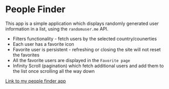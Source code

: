 # People Finder

This app is a simple application which displays randomly generated user information in a list, using the `randomuser.me` API.

- Filters functionality - fetch users by the selected country/counerties
- Each user has a favorite icon
- Favorite user is persistent - refreshing or closing the site will not reset the favorites
- All the favorite users are displayed in the `Favorite page`
- Infinity Scroll (pagination) which fetch additional users and add them to the list once scrolling all the way down

[Link to my people finder app](https://avivhitman.github.io/PpFinder-aviv/)

